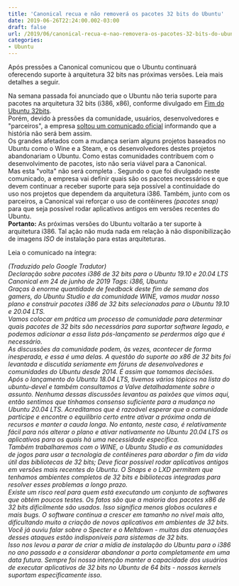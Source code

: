 ```yaml
---
title: 'Canonical recua e não removerá os pacotes 32 bits do Ubuntu'
date: 2019-06-26T22:24:00.002-03:00
draft: false
url: /2019/06/canonical-recua-e-nao-removera-os-pacotes-32-bits-do-ubuntu.html
categories: 
- Ubuntu
---
```


Após pressões a Canonical comunicou que o Ubuntu continuará oferecendo suporte à arquitetura 32 bits nas próximas versões. Leia mais detalhes a seguir.

  
Na semana passada foi anunciado que o Ubuntu não teria suporte para pacotes na arquitetura 32 bits (i386, x86), conforme divulgado em [Fim do Ubuntu 32bits](https://info.wsouza.com.br/2019/06/fim-do-ubuntu-32-bits.html).  
Porém, devido à pressões da comunidade, usuários, desenvolvedores e "parceiros", a empresa [soltou um comunicado oficial](https://blog.ubuntu.com/2019/06/24/statement-on-32-bit-i386-packages-for-ubuntu-19-10-and-20-04-lts) informando que a história não será bem assim.  
Os grandes afetados com a mudança seriam alguns projetos baseados no Ubuntu como o Wine e a Steam, e os desenvolvedores destes projetos abandonariam o Ubuntu. Como estas comunidades contribuem com o desenvolvimento de pacotes, isto não seria viável para a Canonical.  
Mas esta "volta" não será completa . Segundo o que foi divulgado neste comunicado, a empresa vai definir quais são os pacotes necessários e que devem continuar a receber suporte para seja possível a continuidade do uso nos projetos que dependem da arquitetura i386. Também, junto com os parceiros, a Canonical vai reforçar o uso de contêineres _(pacotes snap)_ para que seja possível rodar aplicativos antigos em versões recentes do Ubuntu.  
**Portanto:** As próximas versões do Ubuntu voltarão a ter suporte à arquitetura i386. Tal ação não muda nada em relação à não disponibilização de imagens _ISO_ de instalação para estas arquiteturas.  
  
Leia o comunicado na íntegra:  
  
  

_(Traduzido pelo Google Tradutor)_  
_Declaração sobre pacotes i386 de 32 bits para o Ubuntu 19.10 e 20.04 LTS Canonical em 24 de junho de 2019 Tags: i386, Ubuntu_  
_Graças à enorme quantidade de feedback deste fim de semana dos gamers, do Ubuntu Studio e da comunidade WINE, vamos mudar nosso plano e construir pacotes i386 de 32 bits selecionados para o Ubuntu 19.10 e 20.04 LTS._  
_Vamos colocar em prática um processo de comunidade para determinar quais pacotes de 32 bits são necessários para suportar software legado, e podemos adicionar a essa lista pós-lançamento se perdermos algo que é necessário._  
_As discussões da comunidade podem, às vezes, acontecer de forma inesperada, e essa é uma delas. A questão do suporte ao x86 de 32 bits foi levantada e discutida seriamente em fóruns de desenvolvedores e comunidades do Ubuntu desde 2014. É assim que tomamos decisões._  
_Após o lançamento do Ubuntu 18.04 LTS, tivemos vários tópicos na lista do ubuntu-devel e também consultamos a Valve detalhadamente sobre o assunto. Nenhuma dessas discussões levantou as paixões que vimos aqui, então sentimos que tínhamos consenso suficiente para a mudança no Ubuntu 20.04 LTS. Acreditamos que é razoável esperar que a comunidade participe e encontre o equilíbrio certo entre ativar a próxima onda de recursos e manter a cauda longa. No entanto, neste caso, é relativamente fácil para nós alterar o plano e ativar nativamente no Ubuntu 20.04 LTS os aplicativos para os quais há uma necessidade específica._  
_Também trabalharemos com o WINE, o Ubuntu Studio e as comunidades de jogos para usar a tecnologia de contêineres para abordar o fim da vida útil das bibliotecas de 32 bits; Deve ficar possível rodar aplicativos antigos em versões mais recentes do Ubuntu. O Snaps e o LXD permitem que tenhamos ambientes completos de 32 bits e bibliotecas integradas para resolver esses problemas a longo prazo._  
_Existe um risco real para quem está executando um conjunto de softwares que obtém poucos testes. Os fatos são que a maioria dos pacotes x86 de 32 bits dificilmente são usados. Isso significa menos globos oculares e mais bugs. O software continua a crescer em tamanho no nível mais alto, dificultando muito a criação de novos aplicativos em ambientes de 32 bits. Você já ouviu falar sobre o Specter e o Meltdown - muitas das atenuações desses ataques estão indisponíveis para sistemas de 32 bits._  
_Isso nos levou a parar de criar a mídia de instalação do Ubuntu para o i386 no ano passado e a considerar abandonar a porta completamente em uma data futura. Sempre foi nossa intenção manter a capacidade dos usuários de executar aplicativos de 32 bits no Ubuntu de 64 bits - nossos kernels suportam especificamente isso._
